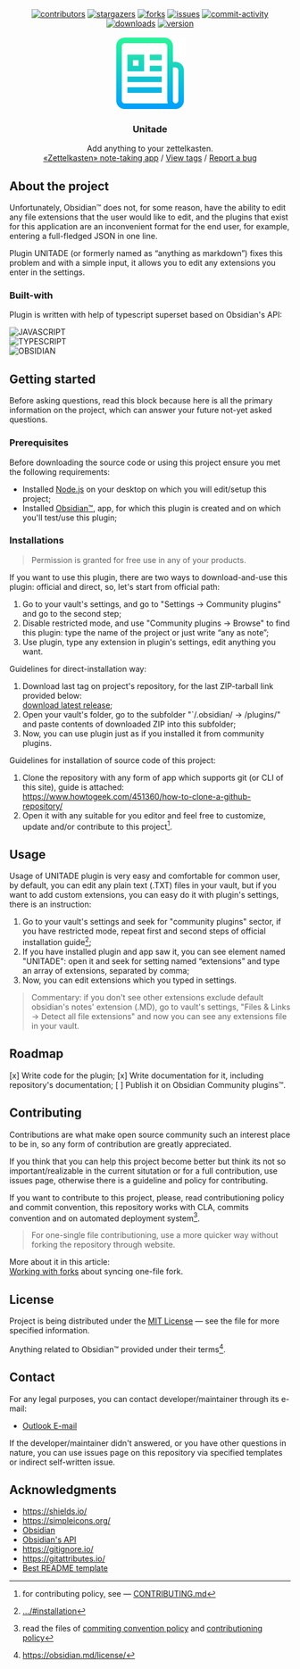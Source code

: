 <div align="center">
    <a href="https://github.com/Falcion/UnitadeOBSIDIAN/graphs/contributors"><img src="https://img.shields.io/github/contributors/Falcion/UnitadeOBSIDIAN" alt="contributors"/></a>
    <a href="https://github.com/Falcion/UnitadeOBSIDIAN/stargazers"><img src="https://img.shields.io/github/stars/Falcion/UnitadeOBSIDIAN" alt="stargazers"/></a>
    <a href="https://github.com/Falcion/UnitadeOBSIDIAN/forks"><img src="https://img.shields.io/github/forks/Falcion/UnitadeOBSIDIAN" alt="forks"/></a>
    <a href="https://github.com/Falcion/UnitadeOBSIDIAN/issues"><img src="https://img.shields.io/github/issues/Falcion/UnitadeOBSIDIAN" alt="issues"/></a>
    <a href="https://github.com/Falcion/UnitadeOBSIDIAN/commits"><img src="https://img.shields.io/github/last-commit/Falcion/UnitadeOBSIDIAN" alt="commit-activity"/></a>
    <a href="https://obsidian.md/plugins?search=unitade"><img src="https://img.shields.io/github/downloads/Falcion/UnitadeOBSIDIAN/total" alt="downloads"/></a>
    <a href="https://github.com/Falcion/UnitadeOBSDIAIN/releases"><img src="https://img.shields.io/github/manifest-json/v/Falcion/UnitadeOBSIDIAN" alt="version"/></a>
</div>
<br/>
<div align="center">
    <!-- LOGO-DATA: 
     -->
    <!-- <picture align="center">
        <source media="(prefers-color-scheme: dark)" srcset="https://forum.obsidian.md/uploads/default/original/3X/d/1/d1963ecdc1d495388d1114fa18436157ab89e236.png" width="256" height="256"/>
        <source media="(prefers-color-scheme: light)" srcset="https://forum.obsidian.md/uploads/default/original/3X/9/f/9f1b5b46aed533f5386cf276ab2cdce48cbd2e25.png" width="256" height="256"/>
        <img alt="Icon"/>
         </picture> -->
    <img src="./.github/images/icon.png" alt="icon" width="128" height="128"/>
    <!-- TEXT-DATA: 
     -->
    <h3>Unitade</h3>
    <p>
    Add anything to your zettelkasten.
    <br/>
    <a href="https://obsidian.md/">«Zettelkasten» note-taking app</a>
    /
    <a href="https://github.com/Falcion/UnitadeOBSIDIAN/tags/">View tags</a>
    /
    <a href="https://github.com/Falcion/UnitadeOBSIDIAN/issues/">Report a bug</a>
    </p>
</div>

<!-- ABOUT PROJECT:
 -->

About the project
-----------------

Unfortunately, Obsidian™ does not, for some reason, have the ability to edit any file extensions that the user would like to edit, and the plugins that exist for this application are an inconvenient format for the end user, for example, entering a full-fledged JSON in one line.

Plugin UNITADE (or formerly named as “anything as markdown”) fixes this problem and with a simple input, it allows you to edit any extensions you enter in the settings.

<!-- BUILT WITH:
 -->
    
### Built-with

Plugin is written with help of typescript superset based on Obsidian's API:

![JAVASCRIPT](https://img.shields.io/badge/-javascript-F7DF1E?style=for-the-badge&logo=javascript&logoColor=black)\
![TYPESCRIPT](https://img.shields.io/badge/-typescript-3178C6?style=for-the-badge&logo=typescript&logoColor=white)\
![OBSIDIAN](https://img.shields.io/badge/-obsidian-7C3AED?style=for-the-badge&logo=obsidian&logoColor=white)

<!-- STARTING:
 -->

Getting started
---------------

Before asking questions, read this block because here is all the primary information on the project, which can answer your future not-yet asked questions.

<!-- PREREQUISITES:
 -->

### Prerequisites

Before downloading the source code or using this project ensure you met the following requirements:

- Installed [Node.js](https://dotnet.microsoft.com/en-us/download/) on your desktop on which you will edit/setup this project;
- Installed [Obsidian™](https://obsidian.md/), app, for which this plugin is created and on which you'll test/use this plugin;

<!-- INSTALLATION:
 -->

### Installations

> Permission is granted for free use in any of your products.
> 
If you want to use this plugin, there are two ways to download-and-use this plugin: official and direct, so, let's start from official path:

1. Go to your vault's settings, and go to "Settings → Community plugins" and go to the second step;
2. Disable restricted mode, and use "Community plugins → Browse" to find this plugin: type the name of the project or just write “any as note”;
3. Use plugin, type any extension in plugin's settings, edit anything you want.

Guidelines for direct-installation way:

1. Download last tag on project's repository, for the last ZIP-tarball link provided below:\
   [download latest release](https://github.com/Falcion/UnitadeOBSIDIAN/releases/latest/);
2. Open your vault's folder, go to the subfolder "`/.obsidian/ → /plugins/" and paste contents of downloaded ZIP into this subfolder;
3. Now, you can use plugin just as if you installed it from community plugins.

Guidelines for installation of source code of this project:

1. Clone the repository with any form of app which supports git (or CLI of this site), guide is attached:\
   https://www.howtogeek.com/451360/how-to-clone-a-github-repository/
2. Open it with any suitable for you editor and feel free to customize, update and/or contribute to this project[^1].

<!-- USAGE:
 -->

Usage
-----

Usage of UNITADE plugin is very easy and comfortable for common user, by default, you can edit any plain text (.TXT) files in your vault, but if you want to add custom extensions, you can easy do it with plugin's settings, there is an instruction:

1. Go to your vault's settings and seek for "community plugins" sector, if you have restricted mode, repeat first and second steps of official installation guide[^2];
2. If you have installed plugin and app saw it, you can see element named "UNITADE": open it and seek for setting named “extensions” and type an array of extensions, separated by comma;
3. Now, you can edit extensions which you typed in settings.

> Commentary: if you don't see other extensions exclude default obsidian's notes' extension (.MD), go to vault's settings, "Files & Links → Detect all file extensions" and now you can see any extensions file in your vault.

<!-- ROADMAP: 
 -->

Roadmap
-------

[x] Write code for the plugin;
[x] Write documentation for it, including repository's documentation;
[ ] Publish it on Obsidian Community plugins™.

<!-- CONTRIBUTING: 
 -->

Contributing
------------

Contributions are what make open source community such an interest place to be in, so any form of contribution are greatly appreciated.

If you think that you can help this project become better but think its not so important/realizable in the current situtation or for a full contribution, use issues page, otherwise there is a guideline and policy for contributing.

If you want to contribute to this project, please, read contributioning policy and commit convention, this repository works with CLA, commits convention and on automated deployment system[^3].

> For one-single file contributioning, use a more quicker way without forking the repository through website.

More about it in this article:\
[Working with forks](https://docs.github.com/en/pull-requests/collaborating-with-pull-requests/working-with-forks/syncing-a-fork/) about syncing one-file fork.

<!-- LICENSE:
 -->

License
-------

Project is being distributed under the [MIT License](https://choosealicense.com/licenses/mit/) — see the file for more specified information.

Anything related to Obsidian™ provided under their terms[^4].

<!-- CONTACT:
 -->

Contact
-------

For any legal purposes, you can contact developer/maintainer through its e-mail:

<!-- Using "MAILTO" for better view of README -->

- <a href="mailto: io.falcion@outlook.com">Outlook E-mail</a>

If the developer/maintainer didn't answered, or you have other questions in nature, you can use issues page on this repository via specified templates or indirect self-written issue.

<!-- ACKNOWLEDGEMENTS:
 -->

Acknowledgments
---------------

- https://shields.io/
- https://simpleicons.org/
- [Obsidian](https://obsidian.md/)
- [Obsidian's API](https://docs.obsidian.md/home)
- https://gitignore.io/
- https://gitattributes.io/
- [Best README template](https://github.com/othneildrew/Best-README-Template)

[^1]: for contributing policy, see — [CONTRIBUTING.md](./.github/CONTRIBUTING.md)
[^2]: [.../#installation](https://github.com/Falcion/UnitadeOBSIDIAN/blob/main/README.md#installation)
[^3]: read the files of [commiting convention policy](./docs/github/COMMIT_CONVENTION.md) and [contributioning policy](.github/CONTRIBUTING.md)
[^4]: https://obsidian.md/license/
